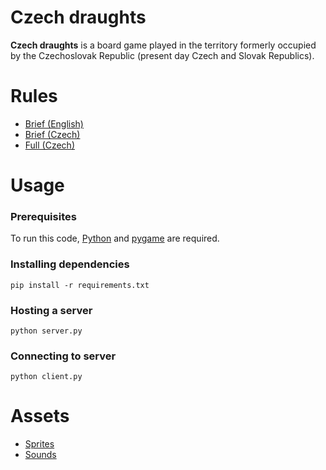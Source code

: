 # Czech draughts
**Czech draughts** is a board game played in the territory formerly occupied by the Czechoslovak Republic (present day Czech and Slovak Republics).

# Rules
* [Brief (English)](https://en.wikipedia.org/wiki/Czech_draughts#Game_rules)
* [Brief (Czech)](http://www.damweb.cz/pravidla/cdshort.html)
* [Full (Czech)](http://www.damweb.cz/pravidla/cdfull.html)

# Usage
### Prerequisites
To run this code, [Python](https://www.python.org/downloads/) and [pygame](https://www.pygame.org/wiki/GettingStarted) are required.

### Installing dependencies
```
pip install -r requirements.txt
```

### Hosting a server
```
python server.py
```

### Connecting to server
```
python client.py
```

# Assets
* [Sprites](https://www.freevector.com/chess-icons-20806#)
* [Sounds](https://www.soundjay.com/)

